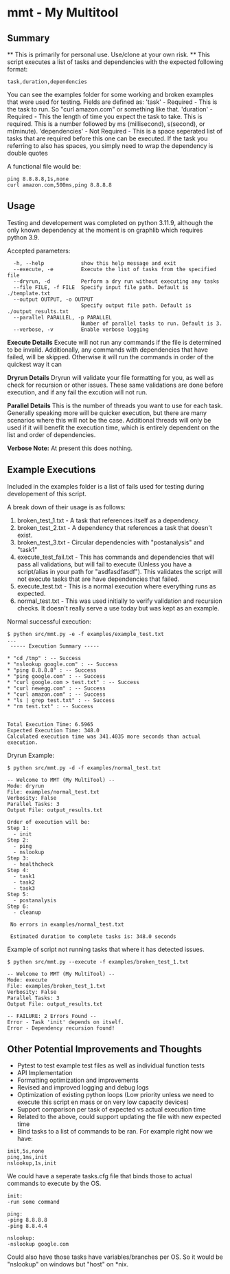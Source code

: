 # mmt - My Multitool 

## Summary
** This is primarily for personal use. Use/clone at your own risk. **
This script executes a list of tasks and dependencies with the expected following format: 
```
task,duration,dependencies
```

You can see the examples folder for some working and broken examples that were used for testing. 
Fields are defined as: 
'task' - Required - This is the task to run. So "curl amazon.com" or something like that. 
'duration'  - Required - This the length of time you expect the task to take. This is required. This is a number followed by ms (millisecond), s(second), or m(minute).
'dependencies' - Not Required - This is a space seperated list of tasks that are required before this one can be executed. If the task you referring to also has spaces, you simply need to wrap the dependency is double quotes

A functional file would be:
```
ping 8.8.8.8,1s,none
curl amazon.com,500ms,ping 8.8.8.8
```

## Usage
Testing and developement was completed on python 3.11.9, although the only known dependency at 
the moment is on graphlib which requires python 3.9. 

Accepted parameters: 
```
  -h, --help            show this help message and exit
  --execute, -e         Execute the list of tasks from the specified file
  --dryrun, -d          Perform a dry run without executing any tasks
  --file FILE, -f FILE  Specify input file path. Default is ./template.txt
  --output OUTPUT, -o OUTPUT
                        Specify output file path. Default is ./output_results.txt
  --parallel PARALLEL, -p PARALLEL
                        Number of parallel tasks to run. Default is 3.
  --verbose, -v         Enable verbose logging 
```

**Execute Details** 
Execute will not run any commands if the file is determined to be invalid. 
Additionally, any commands with dependencies that have failed, will be skipped. 
Otherwise it will run the commands in order of the quickest way it can 

**Dryrun Details**
Dryrun will validate your file formatting for you, as well as check for recursion or other issues.
These same validations are done before execution, and if any fail the excution will not run. 

**Parallel Details**
This is the number of threads you want to use for each task. Generally speaking more will be quicker execution, but there are many scenarios where this will not be the case. Additional threads will only be used if it will benefit the execution time, which is entirely dependent on the list and order of dependencies. 

**Verbose Note:**
At present this does nothing. 

## Example Executions
Included in the examples folder is a list of fails used for testing during developement of this script. 

A break down of their usage is as follows: 
1. broken_test_1.txt - A task that references itself as a dependency. 
1. broken_test_2.txt - A dependency that references a task that doesn't exist. 
1. broken_test_3.txt - Circular dependencies with "postanalysis" and "task1" 
1. execute_test_fail.txt - This has commands and dependencies that will pass all validations, but will fail to execute (Unless you have a script/alias in your path for "asdfasdfasdf"). This validates the script will not execute tasks that are have dependencies that failed.  
1. execute_test.txt - This is a normal execution where everything runs as expected. 
1. normal_test.txt - This was used initially to verify validation and recursion checks. It doesn't really serve a use today but was kept as an example. 

Normal successful execution: 
```
$ python src/mmt.py -e -f examples/example_test.txt
...
 ----- Execution Summary -----

* "cd /tmp" : -- Success
* "nslookup google.com" : -- Success
* "ping 8.8.8.8" : -- Success
* "ping google.com" : -- Success
* "curl google.com > test.txt" : -- Success
* "curl newegg.com" : -- Success
* "curl amazon.com" : -- Success
* "ls | grep test.txt" : -- Success
* "rm test.txt" : -- Success


Total Execution Time: 6.5965
Expected Execution Time: 348.0
Calculated execution time was 341.4035 more seconds than actual execution.
```

Dryrun Example: 
```
$ python src/mmt.py -d -f examples/normal_test.txt

-- Welcome to MMT (My MultiTool) --
Mode: dryrun
File: examples/normal_test.txt
Verbosity: False
Parallel Tasks: 3
Output File: output_results.txt

Order of execution will be:
Step 1:
  - init
Step 2:
  - ping
  - nslookup
Step 3:
  - healthcheck
Step 4:
  - task1
  - task2
  - task3
Step 5:
  - postanalysis
Step 6:
  - cleanup

 No errors in examples/normal_test.txt

 Estimated duration to complete tasks is: 348.0 seconds
```

Example of script not running tasks that where it has detected issues. 
```
$ python src/mmt.py --execute -f examples/broken_test_1.txt

-- Welcome to MMT (My MultiTool) --
Mode: execute
File: examples/broken_test_1.txt
Verbosity: False
Parallel Tasks: 3
Output File: output_results.txt

-- FAILURE: 2 Errors Found --
Error - Task 'init' depends on itself.
Error - Dependency recursion found!
```

## Other Potential Improvements and Thoughts
* Pytest to test example test files as well as individual function tests
* API Implementation
* Formatting optimization and improvements 
* Revised and improved logging and debug logs
* Optimization of existing python loops (Low priority unless we need to execute this script en mass or on very low capacity devices)
* Support comparison per task of expected vs actual execution time
* Related to the above, could support updating the file with new expected time
* Bind tasks to a list of commands to be ran. For example right now we have:
```
init,5s,none
ping,1ms,init
nslookup,1s,init
```
We could have a seperate tasks.cfg file that binds those to actual commands to execute by the OS. 
```
init:
-run some command

ping:
-ping 8.8.8.8
-ping 8.8.4.4

nslookup:
-nslookup google.com
```

Could also have those tasks have variables/branches per OS. So it would be "nslookup" on windows but "host" on *nix.


